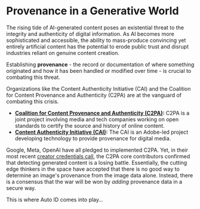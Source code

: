 # Provenance in a Generative World

The rising tide of AI-generated content poses an existential threat to the integrity and authenticity of digital information. As AI becomes more sophisticated and accessible, the ability to mass-produce convincing yet entirely artificial content has the potential to erode public trust and disrupt industries reliant on genuine content creation.

Establishing **provenance** - the record or documentation of where something originated and how it has been handled or modified over time - is crucial to combating this threat.

Organizations like the Content Authenticity Initiative (CAI) and the Coalition for Content Provenance and Authenticity (C2PA) are at the vanguard of combating this crisis.

* [**Coalition for Content Provenance and Authenticity (C2PA)**](https://c2pa.org/)**:** C2PA is a joint project involving media and tech companies working on open standards to certify the source and history of online content.
* [**Content Authenticity Initiative (CAI)**](https://contentauthenticity.org/)**:** The CAI is an Adobe-led project developing technology to provide provenance for digital media.

Google, Meta, OpenAI have all pledged to implemented C2PA. Yet, in their most recent [creator credentials call](https://www.linkedin.com/events/contentauthenticityinitiative-t7151727657322221570/), the C2PA core contributors confirmed that detecting generated content is a losing battle. Essentially, the cutting edge thinkers in the space have accepted that there is no good way to determine an image's provenance from the image data alone. Instead, there is a consensus that the war will be won by _adding_ provenance data in a secure way.

This is where Auto ID comes into play…


